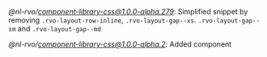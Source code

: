 *@nl-rvo/component-library-css@1.0.0-alpha.279*:
Simplified snippet by removing `.rvo-layout-row-inline`, `.rvo-layout-gap--xs`. `.rvo-layout-gap--sm` and `.rvo-layout-gap--md`

*@nl-rvo/component-library-css@1.0.0-alpha.2*:
Added component